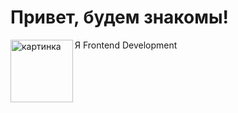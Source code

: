 # Привет, будем знакомы!
<img align="left" alt="картинка" width="100px" src="https://i.ibb.co/pdRn8bX/bob.png" />
Я Frontend Development<br>
